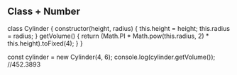## Class + Number 
class Cylinder {
  constructor(height, radius) {
    this.height = height;
    this.radius = radius;
  }
  getVolume() {
    return (Math.PI * Math.pow(this.radius, 2) * this.height).toFixed(4);
  }
}

const cylinder = new Cylinder(4, 6);
console.log(cylinder.getVolume());
//452.3893